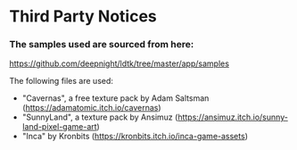 # Third Party Notices

### The samples used are sourced from here:
https://github.com/deepnight/ldtk/tree/master/app/samples

The following files are used:

 - "Cavernas", a free texture pack by Adam Saltsman (https://adamatomic.itch.io/cavernas)
 - "SunnyLand", a texture pack by Ansimuz (https://ansimuz.itch.io/sunny-land-pixel-game-art)
 - "Inca" by Kronbits (https://kronbits.itch.io/inca-game-assets)